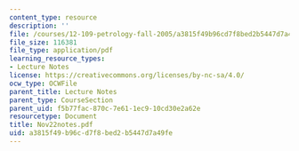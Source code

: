 ```yaml
---
content_type: resource
description: ''
file: /courses/12-109-petrology-fall-2005/a3815f49b96cd7f8bed2b5447d7a49fe_Nov22notes.pdf
file_size: 116381
file_type: application/pdf
learning_resource_types:
- Lecture Notes
license: https://creativecommons.org/licenses/by-nc-sa/4.0/
ocw_type: OCWFile
parent_title: Lecture Notes
parent_type: CourseSection
parent_uid: f5b77fac-870c-7e61-1ec9-10cd30e2a62e
resourcetype: Document
title: Nov22notes.pdf
uid: a3815f49-b96c-d7f8-bed2-b5447d7a49fe
---
```

